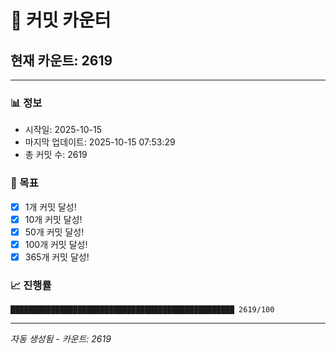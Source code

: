 # 🔢 커밋 카운터

## 현재 카운트: 2619

---

### 📊 정보
- 시작일: 2025-10-15
- 마지막 업데이트: 2025-10-15 07:53:29
- 총 커밋 수: 2619

### 🎯 목표
- [x] 1개 커밋 달성!
- [x] 10개 커밋 달성!
- [x] 50개 커밋 달성!
- [x] 100개 커밋 달성!
- [x] 365개 커밋 달성!

### 📈 진행률
```
██████████████████████████████████████████████████ 2619/100
```

---
*자동 생성됨 - 카운트: 2619*
